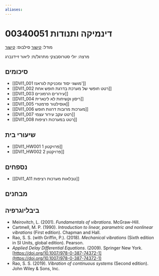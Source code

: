 ```yaml
---
aliases:
---
```

# דינמיקה ותנודות 00340051

מודל: [קישור](https://moodle24.technion.ac.il/course/view.php?id=143)
סילבוס: [קישור](https://moodle24.technion.ac.il/pluginfile.php/188367/mod_resource/content/1/Syllabus_2024_2025_to_publish_11.11.2024%20-Gilad%20Israel.pdf)

מרצה: יולי סטרוסבצקי
מתרגל/ת: ליאור זיידנברג

## סיכומים
- [[DVI1_001 מושגי יסוד ומכניקת לגראנז']]
- [[DVI1_002 רטט חופשי של מערכת  בדרגת חופש אחת]]
- [[DVI1_003 עירורים הרמוניים]]
- [[DVI1_004 ריסון וקשיחות לא לינארית]]
- [[DVI1_005 אוסילטור פרמטרי]]
- [[DVI1_006 מערכות מרובות דרגות חופש]]
- [[DVI1_007 רטט עקב עירור עצמי]]
- [[DVI1_008 רטט במערכות רציפות]]
## שיעורי בית
- [[DVI1_HW001 פרויקטון 1]]
- [[DVI1_HW002 פרויקטון 2]]

## נספחים

- [[DVI1_A11 טבלאות מערכות רציפות]]

## מבחנים

## ביבליוגרפיה
- Meirovitch, L. (2001). _Fundamentals of vibrations_. McGraw-Hill.
- Cartmell, M. P. (1990). _Introduction to linear, parametric and nonlinear vibrations_ (First edition). Chapman and Hall.
- Rao, S. S. (with Griffin, P.). (2018). _Mechanical vibrations_ (Sixth edition in SI Units, global edition). Pearson.
- _Applied Delay Differential Equations_. (2009). Springer New York. [https://doi.org/10.1007/978-0-387-74372-1](https://doi.org/10.1007/978-0-387-74372-1)
- Rao, S. S. (2019). _Vibration of continuous systems_ (Second edition). John Wiley & Sons, Inc.